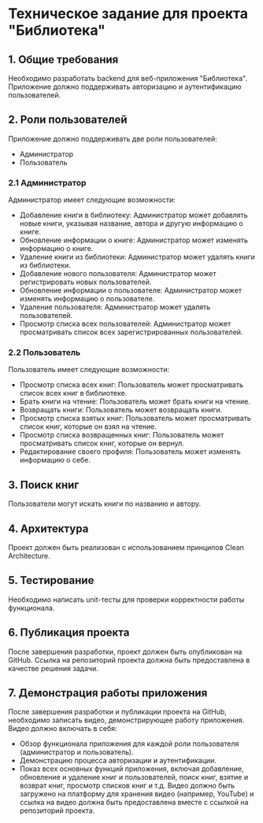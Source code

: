 # Техническое задание для проекта "Библиотека"

## 1. Общие требования
Необходимо разработать backend для веб-приложения "Библиотека". Приложение должно поддерживать авторизацию и аутентификацию пользователей.
## 2. Роли пользователей
Приложение должно поддерживать две роли пользователей:
- Администратор
- Пользователь
### 2.1 Администратор
Администратор имеет следующие возможности:
- Добавление книги в библиотеку: Администратор может добавлять новые книги, указывая название, автора и другую информацию о книге.
- Обновление информации о книге: Администратор может изменять информацию о книге.
- Удаление книги из библиотеки: Администратор может удалять книги из библиотеки.
- Добавление нового пользователя: Администратор может регистрировать новых пользователей.
- Обновление информации о пользователе: Администратор может изменять информацию о пользователе.
- Удаление пользователя: Администратор может удалять пользователей.
- Просмотр списка всех пользователей: Администратор может просматривать список всех зарегистрированных пользователей.
### 2.2 Пользователь
Пользователь имеет следующие возможности:
- Просмотр списка всех книг: Пользователь может просматривать список всех книг в библиотеке.
- Брать книги на чтение: Пользователь может брать книги на чтение.
- Возвращать книги: Пользователь может возвращать книги.
- Просмотр списка взятых книг: Пользователь может просматривать список книг, которые он взял на чтение.
- Просмотр списка возвращенных книг: Пользователь может просматривать список книг, которые он вернул.
- Редактирование своего профиля: Пользователь может изменять информацию о себе.
## 3. Поиск книг
Пользователи могут искать книги по названию и автору.
## 4. Архитектура
Проект должен быть реализован с использованием принципов Clean Architecture.
## 5. Тестирование
Необходимо написать unit-тесты для проверки корректности работы функционала.  
## 6. Публикация проекта
После завершения разработки, проект должен быть опубликован на GitHub. Ссылка на репозиторий проекта должна быть предоставлена в качестве решения задачи.
## 7. Демонстрация работы приложения
После завершения разработки и публикации проекта на GitHub, необходимо записать видео, демонстрирующее работу приложения. Видео должно включать в себя:
- Обзор функционала приложения для каждой роли пользователя (администратор и пользователь).
- Демонстрацию процесса авторизации и аутентификации.
- Показ всех основных функций приложения, включая добавление, обновление и удаление книг и пользователей, поиск книг, взятие и возврат книг, просмотр списков книг и т.д.
Видео должно быть загружено на платформу для хранения видео (например, YouTube) и ссылка на видео должна быть предоставлена вместе с ссылкой на репозиторий проекта.
